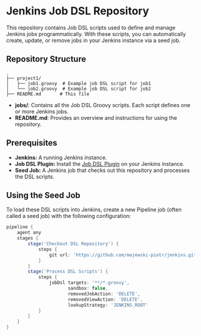 # Jenkins Job DSL Repository

This repository contains Job DSL scripts used to define and manage Jenkins jobs programmatically. With these scripts, you can automatically create, update, or remove jobs in your Jenkins instance via a seed job.

## Repository Structure


```
.
├── project1/
│   ├── job1.groovy  # Example job DSL script for job1
│   └── job2.groovy  # Example job DSL script for job2
├── README.md       # This file
```

- **jobs/**: Contains all the Job DSL Groovy scripts. Each script defines one or more Jenkins jobs.
- **README.md**: Provides an overview and instructions for using the repository.

## Prerequisites

- **Jenkins:** A running Jenkins instance.
- **Job DSL Plugin:** Install the [Job DSL Plugin](https://plugins.jenkins.io/job-dsl/) on your Jenkins instance.
- **Seed Job:** A Jenkins job that checks out this repository and processes the DSL scripts.

## Using the Seed Job

To load these DSL scripts into Jenkins, create a new Pipeline job (often called a seed job) with the following configuration:

```groovy
pipeline {
    agent any
    stages {
        stage('Checkout DSL Repository') {
            steps {
                git url: 'https://github.com/majewski-piotr/jenkins.git', branch: 'main'
            }
        }
        stage('Process DSL Scripts') {
            steps {
                jobDsl targets: '**/*.groovy',
                       sandbox: false,
                       removedJobAction: 'DELETE',
                       removedViewAction: 'DELETE',
                       lookupStrategy: 'JENKINS_ROOT'
            }
        }
    }
}

